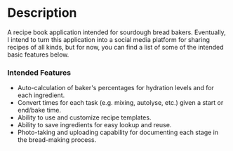 # Description

A recipe book application intended for sourdough bread bakers. Eventually, I intend to turn this application into a social media platform for sharing recipes of all kinds, but for now, you can find a list of some of the intended basic features below.

### Intended Features

- Auto-calculation of baker's percentages for hydration levels and for each ingredient.
- Convert times for each task (e.g. mixing, autolyse, etc.) given a start or end/bake time.
- Ability to use and customize recipe templates.
- Ability to save ingredients for easy lookup and reuse.
- Photo-taking and uploading capability for documenting each stage in the bread-making process.
